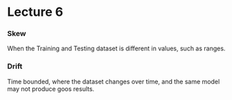 # Lecture 6

### Skew
When the Training and Testing dataset is different in values, such as ranges. 

### Drift
Time bounded, where the dataset changes over time, and the same model may not produce goos results. 